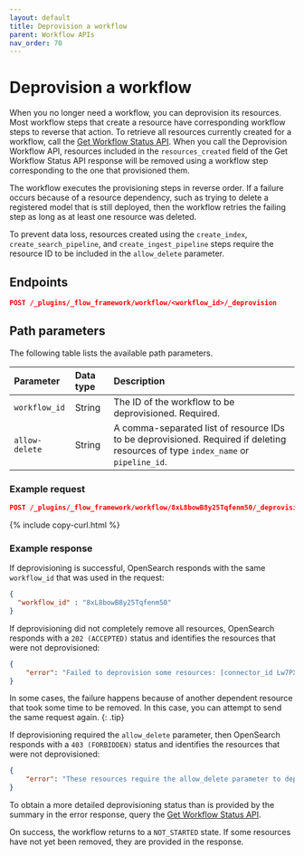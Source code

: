 ```yaml
---
layout: default
title: Deprovision a workflow
parent: Workflow APIs
nav_order: 70
---
```


# Deprovision a workflow

When you no longer need a workflow, you can deprovision its resources. Most workflow steps that create a resource have corresponding workflow steps to reverse that action. To retrieve all resources currently created for a workflow, call the [Get Workflow Status API]({{site.url}}{{site.baseurl}}/automating-configurations/api/get-workflow-status/). When you call the Deprovision Workflow API, resources included in the `resources_created` field of the Get Workflow Status API response will be removed using a workflow step corresponding to the one that provisioned them.

The workflow executes the provisioning steps in reverse order. If a failure occurs because of a resource dependency, such as trying to delete a registered model that is still deployed, then the workflow retries the failing step as long as at least one resource was deleted.

To prevent data loss, resources created using the `create_index`, `create_search_pipeline`, and `create_ingest_pipeline` steps require the resource ID to be included in the `allow_delete` parameter.

## Endpoints

```json
POST /_plugins/_flow_framework/workflow/<workflow_id>/_deprovision
``` 

## Path parameters

The following table lists the available path parameters. 

| Parameter | Data type | Description |
| :--- | :--- | :--- |
| `workflow_id` | String | The ID of the workflow to be deprovisioned. Required. |
| `allow-delete` | String | A comma-separated list of resource IDs to be deprovisioned. Required if deleting resources of type `index_name` or `pipeline_id`. |

### Example request

```json
POST /_plugins/_flow_framework/workflow/8xL8bowB8y25Tqfenm50/_deprovision
``` 
{% include copy-curl.html %}

### Example response

If deprovisioning is successful, OpenSearch responds with the same `workflow_id` that was used in the request: 

```json
{
  "workflow_id" : "8xL8bowB8y25Tqfenm50"
}
```

If deprovisioning did not completely remove all resources, OpenSearch responds with a `202 (ACCEPTED)` status and identifies the resources that were not deprovisioned:

```json
{
    "error": "Failed to deprovision some resources: [connector_id Lw7PX4wBfVtHp98y06wV]."
}
```

In some cases, the failure happens because of another dependent resource that took some time to be removed. In this case, you can attempt to send the same request again.
{: .tip}

If deprovisioning required the `allow_delete` parameter, then OpenSearch responds with a `403 (FORBIDDEN)` status and identifies the resources that were not deprovisioned:

```json
{
    "error": "These resources require the allow_delete parameter to deprovision: [index_name my-index]."
}
```

To obtain a more detailed deprovisioning status than is provided by the summary in the error response, query the [Get Workflow Status API]({{site.url}}{{site.baseurl}}/automating-configurations/api/get-workflow-status/). 

On success, the workflow returns to a `NOT_STARTED` state. If some resources have not yet been removed, they are provided in the response.